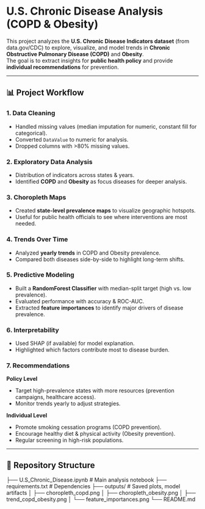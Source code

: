# U.S. Chronic Disease Analysis (COPD & Obesity)

This project analyzes the **U.S. Chronic Disease Indicators dataset** (from data.gov/CDC) to explore, visualize, and model trends in **Chronic Obstructive Pulmonary Disease (COPD)** and **Obesity**.  
The goal is to extract insights for **public health policy** and provide **individual recommendations** for prevention.

---

## 📊 Project Workflow

### 1. Data Cleaning
- Handled missing values (median imputation for numeric, constant fill for categorical).
- Converted `DataValue` to numeric for analysis.
- Dropped columns with >80% missing values.

### 2. Exploratory Data Analysis
- Distribution of indicators across states & years.
- Identified **COPD** and **Obesity** as focus diseases for deeper analysis.

### 3. Choropleth Maps
- Created **state-level prevalence maps** to visualize geographic hotspots.
- Useful for public health officials to see where interventions are most needed.

### 4. Trends Over Time
- Analyzed **yearly trends** in COPD and Obesity prevalence.
- Compared both diseases side-by-side to highlight long-term shifts.

### 5. Predictive Modeling
- Built a **RandomForest Classifier** with median-split target (high vs. low prevalence).
- Evaluated performance with accuracy & ROC-AUC.
- Extracted **feature importances** to identify major drivers of disease prevalence.

### 6. Interpretability
- Used SHAP (if available) for model explanation.
- Highlighted which factors contribute most to disease burden.

### 7. Recommendations
**Policy Level**
- Target high-prevalence states with more resources (prevention campaigns, healthcare access).
- Monitor trends yearly to adjust strategies.

**Individual Level**
- Promote smoking cessation programs (COPD prevention).
- Encourage healthy diet & physical activity (Obesity prevention).
- Regular screening in high-risk populations.

---

## 📂 Repository Structure
├── U.S_Chronic_Disease.ipynb # Main analysis notebook
├── requirements.txt # Dependencies
├── outputs/ # Saved plots, model artifacts
│ ├── choropleth_copd.png
│ ├── choropleth_obesity.png
│ ├── trend_copd_obesity.png
│ └── feature_importances.png
└── README.md



